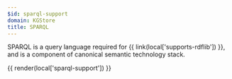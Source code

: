 ```yaml
---
$id: sparql-support
domain: KGStore
title: SPARQL
---
```


SPARQL is a query language required for {{ link(local['supports-rdflib']) }}, and is a component of canonical semantic technology stack.

{{ render(local['sparql-support']) }}
